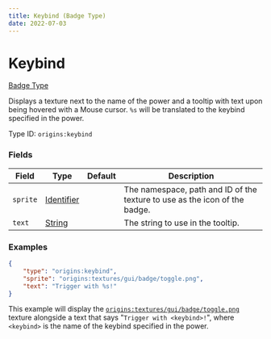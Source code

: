 ```yaml
---
title: Keybind (Badge Type)
date: 2022-07-03
---
```


#   Keybind

[Badge Type](../badge_types.md)

Displays a texture next to the name of the power and a tooltip with text upon being hovered with a Mouse cursor. `%s` will be translated to the keybind specified in the power.

Type ID: `origins:keybind`


### Fields

Field | Type | Default | Description
------|------|---------|------------
`sprite` | [Identifier](../data_types/identifier.md) | | The namespace, path and ID of the texture to use as the icon of the badge.
`text` | [String](../data_types/string.md) | | The string to use in the tooltip.


### Examples

```json
{
    "type": "origins:keybind",
    "sprite": "origins:textures/gui/badge/toggle.png",
    "text": "Trigger with %s!"
}
```

This example will display the [`origins:textures/gui/badge/toggle.png`](https://github.com/apace100/origins-fabric/blob/1.19/src/main/resources/assets/origins/textures/gui/badge/toggle.png) texture alongside a text that says "`Trigger with <keybind>!`", where `<keybind>` is the name of the keybind specified in the power.
